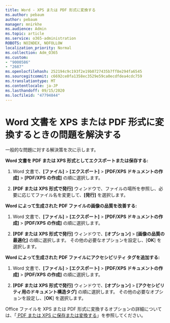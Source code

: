 ```yaml
---
title: Word - XPS または PDF 形式に変換する
ms.author: pebaum
author: pebaum
manager: mnirkhe
ms.audience: Admin
ms.topic: article
ms.service: o365-administration
ROBOTS: NOINDEX, NOFOLLOW
localization_priority: Normal
ms.collection: Adm_O365
ms.custom:
- "9000586"
- "2687"
ms.openlocfilehash: 252194c9c193f2e19b0727435b7ff8e294fa6545
ms.sourcegitcommit: c6692ce0fa1358ec3529e59ca0ecdfdea4cdc759
ms.translationtype: MT
ms.contentlocale: ja-JP
ms.lasthandoff: 09/15/2020
ms.locfileid: "47794844"
---
```

# <a name="resolve-issues-converting-a-word-document-to-xps-or-pdf"></a>Word 文書を XPS または PDF 形式に変換するときの問題を解決する

一般的な問題に対する解決策を次に示します。 

**Word 文書を PDF または XPS 形式としてエクスポートまたは保存する:**

1. Word 文書で、**[ファイル]** > **[エクスポート]** > **[PDF/XPS ドキュメントの作成]** > **[PDF/XPS の作成]** の順に選択します。

2. **[PDF または XPS 形式で発行]** ウィンドウで、ファイルの場所を参照し、必要に応じてファイル名を変更して、**[発行]** を選択します。

**Word によって生成された PDF ファイルの画像の品質を改善する:**

1. Word 文書で、**[ファイル]** > **[エクスポート]** > **[PDF/XPS ドキュメントの作成]** > **[PDF/XPS の作成]** の順に選択します。

2. **[PDF または XPS 形式で発行]** ウィンドウで、**[オプション]** > **[画像の品質の最適化]** の順に選択します。 その他の必要なオプションを設定し、[**OK**] を選択します。 

**Word によって生成された PDF ファイルにアクセシビリティ タグを追加する:**
 
1. Word 文書で、**[ファイル]** > **[エクスポート]** > **[PDF/XPS ドキュメントの作成]** > **[PDF/XPS の作成]** の順に選択します。

2. **[PDF または XPS 形式で発行]** ウィンドウで、**[オプション]** > **[アクセシビリティ用のドキュメント構造タグ]** の順に選択します。 その他の必要なオプションを設定し、[**OK**] を選択します。

Office ファイルを XPS または PDF 形式に変換するオプションの詳細については、「[ PDF または XPS に保存または変換する](https://support.office.com/article/d85416c5-7d77-4fd6-a216-6f4bf7c7c110)」を参照してください。